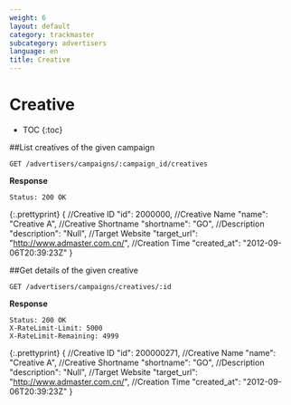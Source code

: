 ```yaml
---
weight: 6
layout: default
category: trackmaster
subcategory: advertisers
language: en
title: Creative
---
```


# Creative

* TOC
{:toc}

##List creatives of the given campaign

    GET /advertisers/campaigns/:campaign_id/creatives

**Response**

    Status: 200 OK

{:.prettyprint}
	{
        //Creative ID
        "id": 2000000,
        //Creative Name
        "name": "Creative A",
        //Creative Shortname
        "shortname": "GO",
        //Description
        "description": "Null",
        //Target Website
        "target_url": "http://www.admaster.com.cn/",
        //Creation Time
        "created_at": "2012-09-06T20:39:23Z"
	}


##Get details of the given creative

    GET /advertisers/campaigns/creatives/:id

**Response**

    Status: 200 OK
    X-RateLimit-Limit: 5000
    X-RateLimit-Remaining: 4999

{:.prettyprint}
    {
        //Creative ID
        "id": 200000271,
        //Creative Name
        "name": "Creative A",
        //Creative Shortname
        "shortname": "GO",
        //Description
        "description": "Null",
        //Target Website
        "target_url": "http://www.admaster.com.cn/",
        //Creation Time
        "created_at": "2012-09-06T20:39:23Z"
    }

